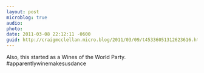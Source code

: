 ```yaml
---
layout: post
microblog: true
audio: 
photo: 
date: 2011-03-08 22:12:11 -0600
guid: http://craigmcclellan.micro.blog/2011/03/09/t45336051312623616.html
---
```

Also, this started as a Wines of the World Party. #apparentlywinemakesusdance
